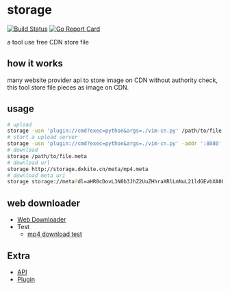 # storage

[![Build Status](https://travis-ci.org/dxkite/storage.svg?branch=master)](https://travis-ci.org/dxkite/storage) 
[![Go Report Card](https://goreportcard.com/badge/github.com/dxkite/storage)](https://goreportcard.com/report/github.com/dxkite/storage)

a tool use free CDN store file

## how it works

many website provider api to store image on CDN without authority check, this tool store file pieces as image on CDN. 

## usage

```bash
# upload
storage -usn 'plugin://cmd?exec=python&args=./vim-cn.py' /path/to/file # upload file to CDN, generated pieces meta for download
# start a upload server
storage -usn 'plugin://cmd?exec=python&args=./vim-cn.py' -addr ':8080'
# download
storage /path/to/file.meta
# download url
storage http://storage.dxkite.cn/meta/mp4.meta
# download meta uri
storage storage://meta?dl=aHR0cDovL3N0b3JhZ2UuZHhraXRlLmNuL21ldGEvbXA0Lm1ldGE=
```

## web downloader

- [Web Downloader](http://storage.dxkite.cn/)
- Test 
    - [mp4 download test](http://storage.dxkite.cn/meta/mp4.meta)
    
## Extra

- [API](./docs/api-server.md)
- [Plugin](./docs/plugin.md)
